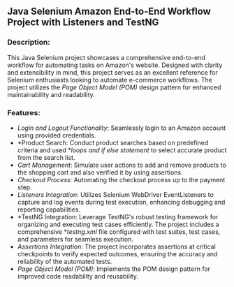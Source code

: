 ## Java Selenium Amazon End-to-End Workflow Project with Listeners and TestNG

### Description:

This Java Selenium project showcases a comprehensive end-to-end workflow for automating tasks on Amazon's website. Designed with clarity and extensibility in mind, this project serves as an excellent reference for Selenium enthusiasts looking to automate e-commerce workflows.
The project utilizes the *Page Object Model (POM)* design pattern for enhanced maintainability and readability.

### Features:
 - *Login and Logout Functionality*: Seamlessly login to an Amazon account using provided credentials.
 - *Product Search: Conduct product searches based on predefined criteria and used **loops and if else statement* to select accurate product from the search list.
 - *Cart Management*: Simulate user actions to add and remove products to the shopping cart and also verified it by using assertions.
 - *Checkout Process*: Automating the checkout process up to the payment step.
 - *Listeners Integration*: Utilizes Selenium WebDriver EventListeners to capture and log events during test execution, enhancing debugging and reporting capabilities.
 - *TestNG Integration: Leverage TestNG's robust testing framework for organizing and executing test cases efficiently. The project includes a comprehensive **testng.xml* file 
    configured with test suites, test cases, and parameters for seamless execution.
 - *Assertions Integration*: The project incorporates assertions at critical checkpoints to verify expected outcomes, ensuring the accuracy and reliability of the automated tests.
 - *Page Object Model (POM)*: Implements the POM design pattern for improved code readability and reusability.
